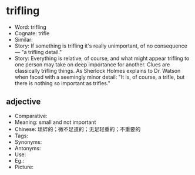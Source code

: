 # trifling

- Word: trifling
- Cognate: trifle
- Similar: 
- Story: If something is trifling it's really unimportant, of no consequence — "a trifling detail."
- Story: Everything is relative, of course, and what might appear trifling to one person may take on deep importance for another. Clues are classically trifling things. As Sherlock Holmes explains to Dr. Watson when faced with a seemingly minor detail: "It is, of course, a trifle, but there is nothing so important as trifles."

## adjective

- Comparative: 
- Meaning: small and not important
- Chinese: 琐碎的；微不足道的；无足轻重的；不重要的
- Tags: 
- Synonyms: 
- Antonyms: 
- Use: 
- Eg.: 
- Picture: 

